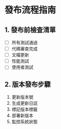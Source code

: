 # 發布流程指南

## 1. 發布前檢查清單
- [ ] 所有測試通過
- [ ] 代碼審查完成
- [ ] 文檔更新
- [ ] 性能測試
- [ ] 使用者測試

## 2. 版本發布步驟
1. 更新版本號
2. 生成更新日誌
3. 標記版本標籤
4. 部署新版本
5. 監控系統狀態 